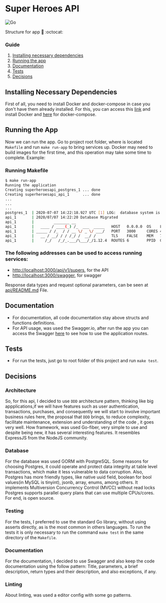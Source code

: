 # Super Heroes API

![Go](https://img.shields.io/badge/go-1.13-blue.svg)

Structure for app :open_file_folder: :octocat:

### Guide

1. [Installing necessary dependencies](#installing-necessary-dependencies)
2. [Running the app](#running-the-app)
3. [Documentation](#documentation)
4. [Tests](#tests)
5. [Decisions](#decisions)

## Installing Necessary Dependencies

First of all, you need to install Docker and docker-compose in case you don't have them already installed. For this, you can access this [link](https://docs.docker.com/install/) and install Docker and [here](https://docs.docker.com/compose/install/) for docker-compose.

## Running the App

Now we can run the app. Go to project root folder, where is located `Makefile` and run `make run-app` to bring services up. Docker may need to build images for the first time, and this operation may take some time to complete. Example:

### Running Makefile

```bash
$ make run-app
Running the application
Creating superheroesapi_postgres_1 ... done
Creating superheroesapi_api_1      ... done
...
...
...
postgres_1  | 2020-07-07 14:22:18.927 UTC [1] LOG:  database system is ready to accept connections
api_1       | 2020/07/07 14:22:20 Database Migrated
api_1       |         _______ __
api_1       |   ____ / ____(_) /_  ___  _____   HOST   0.0.0.0  OS    LINUX
api_1       | _____ / /_  / / __ \/ _ \/ ___/   PORT   3000     CORES 4
api_1       |   __ / __/ / / /_/ /  __/ /       TLS    FALSE    MEM   7.6G
api_1       |     /_/   /_/_.___/\___/_/1.12.4  ROUTES 6        PPID  0
```

### The following addresses can be used to access running services:

-   [http://localhost:3000/api/v1/supers](http://localhost:300/api/v1/supers), for the API
-   [http://localhost:3000/swagger](http://localhost:3000/swagger), for swagger

Response data types and request optional parameters, can be seen at [api/README.md](api/README.md) File.

## Documentation

-   For documentation, all code documentation stay above structs and functions definitions.
-   For API usage, was used the Swagger.io, after run the app you can access the Swagger [here](http://localhost:3000/swagger) to see how to use the application routes.

## Tests

-   For run the tests, just go to root folder of this project and run `make test`.

## Decisions

### Architecture

So, for this api, I decided to use `DDD` architecture pattern, thinking like big appplications,if we will have features such as user authentication, transactions, purchases, and consequently we will start to involve important business rules here, the proposal that `DDD` brings, to reduce complexity, facilitate maintenance, extension and understanding of the code , it goes very well. How framework, was used Go-fiber, very simple to use and despite being new, it has several interesting features. It resembles ExpressJS from the NodeJS community.

### Database

For the database was used GORM with PostgreSQL. Some reasons for choosing Postgres, it could operate and protect data integrity at table level transactions, which make it less vulnerable to data corruption. Also, Postgres has more friendly types, like native uuid field, boolean for bool values(in MySQL is tinyint), jsonb, array, enums, among others. It implements Multiversion Concurrency Control (MVCC) without read locks Postgres supports parallel query plans that can use multiple CPUs/cores. For end, is open source.

### Testing

For the tests, I preferred to use the standard Go library, without using asserts directly, as is the most common in others languages. To run the tests it is only necessary to run the command `make test` in the same directory of the `Makefile`.

### Documentation

For the documentation, I decided to use Swagger and also keep the code documentation using the follow pattern: Title, parameters, a brief description, return types and their description, and also exceptions, if any.

### Linting

About linting, was used a editor config with some go patterns.
